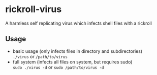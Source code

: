 # rickroll-virus
A harmless self replicating virus which infects shell files with a rickroll

## Usage
- basic usage (only infects files in directory and subdirectories)</br>
`./virus` or `/path/to/virus`
- full system (infects all files on system, but requires sudo)</br>
`sudo ./virus -d` or `sudo /path/to/virus -d`